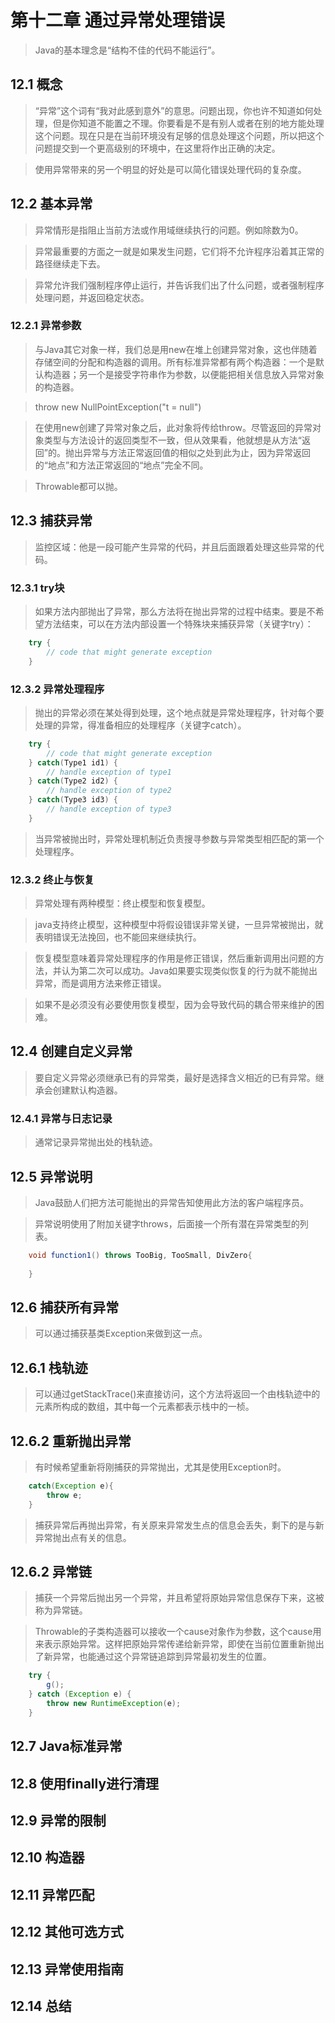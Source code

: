# 第十二章 通过异常处理错误
> Java的基本理念是“结构不佳的代码不能运行”。

## 12.1 概念
> “异常”这个词有“我对此感到意外”的意思。问题出现，你也许不知道如何处理，但是你知道不能置之不理。你要看是不是有别人或者在别的地方能处理这个问题。现在只是在当前环境没有足够的信息处理这个问题，所以把这个问题提交到一个更高级别的环境中，在这里将作出正确的决定。

> 使用异常带来的另一个明显的好处是可以简化错误处理代码的复杂度。

## 12.2 基本异常
> 异常情形是指阻止当前方法或作用域继续执行的问题。例如除数为0。

> 异常最重要的方面之一就是如果发生问题，它们将不允许程序沿着其正常的路径继续走下去。

> 异常允许我们强制程序停止运行，并告诉我们出了什么问题，或者强制程序处理问题，并返回稳定状态。

### 12.2.1 异常参数
> 与Java其它对象一样，我们总是用new在堆上创建异常对象，这也伴随着存储空间的分配和构造器的调用。所有标准异常都有两个构造器：一个是默认构造器；另一个是接受字符串作为参数，以便能把相关信息放入异常对象的构造器。

> throw new NullPointException("t = null")

> 在使用new创建了异常对象之后，此对象将传给throw。尽管返回的异常对象类型与方法设计的返回类型不一致，但从效果看，他就想是从方法“返回”的。抛出异常与方法正常返回值的相似之处到此为止，因为异常返回的“地点”和方法正常返回的“地点”完全不同。

> Throwable都可以抛。

## 12.3 捕获异常
> 监控区域：他是一段可能产生异常的代码，并且后面跟着处理这些异常的代码。

### 12.3.1 try块
> 如果方法内部抛出了异常，那么方法将在抛出异常的过程中结束。要是不希望方法结束，可以在方法内部设置一个特殊块来捕获异常（关键字try）：

```java
	try {  
		// code that might generate exception  
	}
```

### 12.3.2 异常处理程序
> 抛出的异常必须在某处得到处理，这个地点就是异常处理程序，针对每个要处理的异常，得准备相应的处理程序（关键字catch）。

```java
	try {  
		// code that might generate exception  
	} catch(Type1 id1) {
		// handle exception of type1
	} catch(Type2 id2) {
		// handle exception of type2
	} catch(Type3 id3) {
		// handle exception of type3
	}
```

> 当异常被抛出时，异常处理机制近负责搜寻参数与异常类型相匹配的第一个处理程序。

### 12.3.2 终止与恢复
> 异常处理有两种模型：终止模型和恢复模型。

> java支持终止模型，这种模型中将假设错误非常关键，一旦异常被抛出，就表明错误无法挽回，也不能回来继续执行。

> 恢复模型意味着异常处理程序的作用是修正错误，然后重新调用出问题的方法，并认为第二次可以成功。Java如果要实现类似恢复的行为就不能抛出异常，而是调用方法来修正错误。

> 如果不是必须没有必要使用恢复模型，因为会导致代码的耦合带来维护的困难。

## 12.4 创建自定义异常
> 要自定义异常必须继承已有的异常类，最好是选择含义相近的已有异常。继承会创建默认构造器。

### 12.4.1 异常与日志记录
> 通常记录异常抛出处的栈轨迹。

## 12.5 异常说明
> Java鼓励人们把方法可能抛出的异常告知使用此方法的客户端程序员。

> 异常说明使用了附加关键字throws，后面接一个所有潜在异常类型的列表。

```java
	void function1() throws TooBig, TooSmall, DivZero{
		
	}
```

## 12.6 捕获所有异常
> 可以通过捕获基类Exception来做到这一点。

## 12.6.1 栈轨迹
> 可以通过getStackTrace()来直接访问，这个方法将返回一个由栈轨迹中的元素所构成的数组，其中每一个元素都表示栈中的一桢。

## 12.6.2 重新抛出异常
> 有时候希望重新将刚捕获的异常抛出，尤其是使用Exception时。

```java
	catch(Exception e){
		throw e;
	}
```

> 捕获异常后再抛出异常，有关原来异常发生点的信息会丢失，剩下的是与新异常抛出点有关的信息。

## 12.6.2 异常链
> 捕获一个异常后抛出另一个异常，并且希望将原始异常信息保存下来，这被称为异常链。

> Throwable的子类构造器可以接收一个cause对象作为参数，这个cause用来表示原始异常。这样把原始异常传递给新异常，即使在当前位置重新抛出了新异常，也能通过这个异常链追踪到异常最初发生的位置。

```java
	try {
		g();
	} catch (Exception e) {
		throw new RuntimeException(e);
	}
```

## 12.7 Java标准异常


## 12.8 使用finally进行清理


## 12.9 异常的限制


## 12.10 构造器


## 12.11 异常匹配


## 12.12 其他可选方式


## 12.13 异常使用指南


## 12.14 总结


